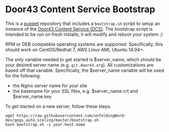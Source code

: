 # Door43 Content Service Bootstrap

This is a [puppet](https://puppet.com) repository that includes a `bootstrap.sh` script to setup an instance of the [Door43 Content Service (DCS)](https://github.com/unfoldingWord-dev/gogs).  The bootstrap script is intended to be run on fresh installs, it will modify and reboot your system ;)

RPM or DEB compatible operating systems are supported.  Specifically, this should work on CentOS/Redhat 7, AWS Linux AMI, Ubuntu 14.04+.

The only variable needed to get started is $server_name, which should be your desired server name (e.g. `git.door43.org`).  All customizations are based off that variable.  Specifically, the $server_name variable will be used for the following:
 * the Nginx server name for your site
 * the basename for your SSL files, e.g. $server_name.crt and $server_name.key

To get started on a new server, follow these steps.

    wget https://raw.githubusercontent.com/unfoldingWord-dev/gogs_auto_scaling/master/bootstrap.sh
    bash bootstrap.sh -s your.host.name


